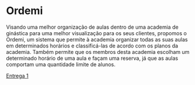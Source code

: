 # Ordemi
Visando uma melhor organização de aulas dentro de uma academia de ginástica para uma melhor visualização para os seus clientes, propomos o Ordemi, um sistema que permite à academia organizar todas as suas aulas em determinados horários e classificá-las de acordo com os  planos da academia. Também permite que os membros desta academia escolham um determinado horário de uma aula e façam uma reserva, já que as aulas comportam uma quantidade limite de alunos.

<a href="https://docs.google.com/document/d/1FaArzYE8MahJAW-54yE2AsORq9h3vKWtlXC9JpdCx7E/edit?usp=sharing"> Entrega 1 </a>
